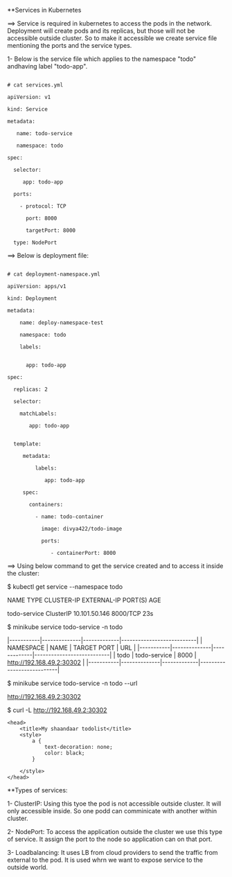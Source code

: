 **Services in Kubernetes

==> Service is required in kubernetes to access the pods in the network. Deployment will create pods and its replicas, but those will not be accessible outside cluster. 
So to make it accessible we create service file mentioning the ports and the service types.

1- Below is the service file which applies to the namespace "todo" andhaving label "todo-app".

~~~~~~~~~~

# cat services.yml 

apiVersion: v1

kind: Service

metadata:

   name: todo-service
   
   namespace: todo
   
spec:

  selector:
  
     app: todo-app
     
  ports:
  
    - protocol: TCP
    
      port: 8000
      
      targetPort: 8000
      
  type: NodePort
~~~~~~~~~~

==> Below is deployment file:

~~~~~~~~~~

# cat deployment-namespace.yml 

apiVersion: apps/v1

kind: Deployment

metadata:

    name: deploy-namespace-test
    
    namespace: todo
    
    labels:
    
   
      app: todo-app
      
spec:

  replicas: 2
  
  selector:
  
    matchLabels:
    
       app: todo-app
       

  template:
  
     metadata:
     
         labels:
         
            app: todo-app

     spec: 
     
       containers:
       
         - name: todo-container
         
           image: divya422/todo-image
           
           ports:
           
              - containerPort: 8000
~~~~~~~~~~

==> Using below command to get the service created and to access it inside the cluster:

$ kubectl get service --namespace todo

NAME           TYPE        CLUSTER-IP      EXTERNAL-IP   PORT(S)    AGE

todo-service   ClusterIP   10.101.50.146   <none>        8000/TCP   23s

$ minikube service todo-service -n todo
  
|-----------|--------------|-------------|---------------------------|
| NAMESPACE |     NAME     | TARGET PORT |            URL            |
|-----------|--------------|-------------|---------------------------|
| todo      | todo-service |        8000 | http://192.168.49.2:30302 |
|-----------|--------------|-------------|---------------------------|

  
$ minikube service todo-service -n todo --url
  
http://192.168.49.2:30302

$ curl -L  http://192.168.49.2:30302

  <!DOCTYPE html>

<html>

    <head>
        <title>My shaandaar todolist</title>
        <style>
            a {
                text-decoration: none;
                color: black;
            }

        </style>
    </head>
   
   
   
   **Types of services:
   
   1- ClusterIP: Using this tyoe the pod is not accessible outside cluster. It will only accessible inside. So one podd can comminicate with another within cluster.
   
   2- NodePort: To access the application outside the cluster we use this type of service. It assign the port to the node so application can on that port.
   
   3- Loadbalancing: It uses LB from cloud providers to send the traffic from external to the pod. It is used whrn we want to expose service to the outside world.
   
   
   

